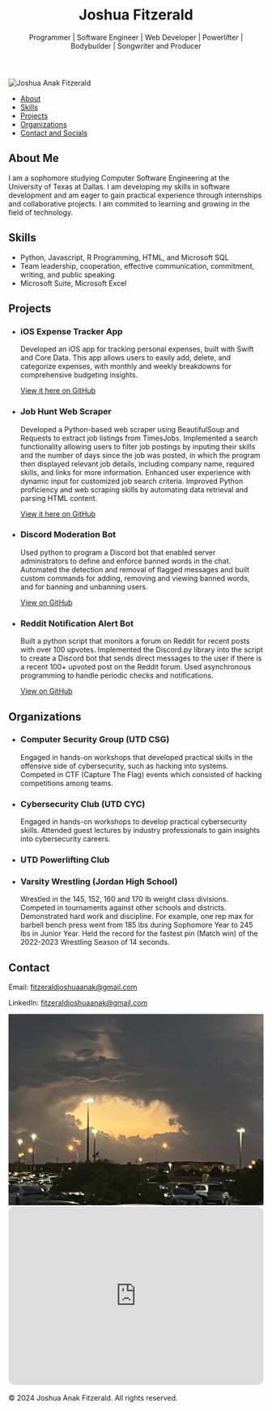 <html lang="en">
<body>
    <header>
        <h1>Joshua Fitzerald</h1>
        <p>Programmer | Software Engineer | Web Developer | Powerlifter | Bodybuilder | Songwriter and Producer</p>
    </header>

<img src="IMG_1714.png" alt="Joshua Anak Fitzerald">

  <nav>
        <ul>
            <li>
              <a href="#about">About</a>
            </li>
            <li>
              <a href="#skills">Skills</a>
            </li>
            <li>
              <a href="#projects">Projects</a>
            </li>
            <li>
                <a href="#organizations">Organizations</a>
            </li>
            <li>
              <a href="#contact">Contact and Socials</a>
            </li>
        </ul>
    </nav>

  <section id="about">
      <h2>About Me</h2>
      <p>I am a sophomore studying Computer Software Engineering at the University of Texas at Dallas. I am developing my skills in software development and am eager to gain practical experience through internships and collaborative projects. I am commited to learning and growing in the field of technology.</p>
  </section>

  <section id="skills">
      <h2>Skills</h2>
      <ul>
          <li>
              Python, Javascript, R Programming, HTML, and Microsoft SQL
          </li>
          <li>
              Team leadership, cooperation, effective communication, commitment, writing, and public speaking
          </li>
          <li>
              Microsoft Suite, Microsoft Excel
          </li>
      </ul>
  </section>

  <section id="projects">
      <h2>Projects</h2>
      <ul>
           <li>
                <h3>iOS Expense Tracker App</h3>
                <p>Developed an iOS app for tracking personal expenses, built with Swift and Core Data. This app allows users to easily add, delete, and categorize expenses, with monthly and weekly                                            breakdowns for comprehensive budgeting insights.
                </p>
                <a href="https://github.com/joshuafitzerald/ExpenseTrackerApp" target="_blank">View it here on GitHub</a>
          </li>
          <li>
                <h3>Job Hunt Web Scraper</h3>
                <p>Developed a Python-based web scraper using BeautifulSoup and Requests to extract job listings from TimesJobs.
                Implemented a search functionality allowing users to filter job postings by inputing their skills and the number of days since the job was posted,
                in which the program then displayed relevant job details, including company name, required skills, and links for more information.
                Enhanced user experience with dynamic input for customized job search criteria.
                Improved Python proficiency and web scraping skills by automating data retrieval and parsing HTML content.
                </p>
                <a href="https://github.com/joshuafitzerald/jobwebscraper" target="_blank">View it here on GitHub</a>
          </li>
          <li>
                <h3>Discord Moderation Bot</h3>
                <p>Used python to program a Discord bot that enabled server administrators to define and enforce banned words in the chat.
                   Automated the detection and removal of flagged messages and built custom commands for adding, removing and viewing banned words, and for banning and unbanning users.
                </p>
                <a href="https://github.com/joshuafitzerald/DiscordModBot" target="_blank">View on GitHub</a>
          </li>
          <li>
              <h3>Reddit Notification Alert Bot</h3>
              <p>Built a python script that monitors a forum on Reddit for recent posts with over 100 upvotes.
                 Implemented the Discord.py library into the script to create a Discord bot that sends direct messages to the user if there is a recent 100+ upvoted post on the Reddit forum.
                 Used asynchronous programming to handle periodic checks and notifications.</p>
              <a href="https://github.com/joshuafitzerald/RedditAlertBot" target="_blank">View on GitHub</a>
          </li>
            <!-- Add more projects as needed -->
      </ul>
  </section>

<section id="organizations">
    <h2>Organizations</h2>
    <ul>
         <li>
            <h3>Computer Security Group (UTD CSG)</h3>
            <p>Engaged in hands-on workshops that developed practical skills in the offensive side of cybersecurity, such as hacking into systems.
               Competed in CTF (Capture The Flag) events which consisted of hacking competitions among teams.
            </p>
        </li>
        <li>
            <h3>Cybersecurity Club (UTD CYC)</h3>
            <p>Engaged in hands-on workshops to develop practical cybersecurity skills.
               Attended guest lectures by industry professionals to gain insights into cybersecurity careers.
            </p>
        </li>
        <li>
            <h3>UTD Powerlifting Club</h3>
        </li>
        <li>
            <h3>Varsity Wrestling (Jordan High School)</h3>
            <p>Wrestled in the 145, 152, 160 and 170 lb weight class divisions.
               Competed in tournaments against other schools and districts.
               Demonstrated hard work and discipline. For example, one rep max for barbell bench press went from 185 lbs during Sophomore Year to 245 lbs in Junior Year. 
             Held the record for the fastest pin (Match win) of the 2022-2023 Wrestling Season of 14 seconds.
            </p>
        </li>
    </ul>
</section>

  <section id="contact">
      <h2>Contact</h2>
      <p>Email: <a href="mailto:fitzeraldjoshuaanak@gmail.com">fitzeraldjoshuaanak@gmail.com</a></p>
      <p>LinkedIn: <a href="www.linkedin.com/in/joshua-anak-fitzerald-141160324">fitzeraldjoshuaanak@gmail.com</a></p>
  </section>

<img src="IMG_1849.jpeg" alt="Anime">

<iframe style="border-radius:12px" src="https://open.spotify.com/embed/artist/6GimttnXHidjNu0ON27dc0?utm_source=generator&theme=0" width="100%" height="352" frameBorder="0" allowfullscreen="" allow="autoplay; clipboard-write; encrypted-media; fullscreen; picture-in-picture" loading="lazy"></iframe>

  <footer>
      <p>&copy; 2024 Joshua Anak Fitzerald. All rights reserved.</p>
  </footer>
</body>
</html>
